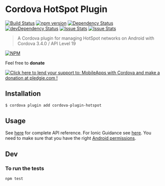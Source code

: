 # Cordova HotSpot Plugin


[![Build Status](https://travis-ci.org/hypery2k/cordova-hotspot-plugin.svg?branch=master)](https://travis-ci.org/hypery2k/cordova-hotspot-plugin) [![npm version](https://badge.fury.io/js/cordova-plugin-hotspot.svg)](http://badge.fury.io/js/cordova-plugin-hotspot) [![Dependency Status](https://david-dm.org/hypery2k/cordova-hotspot-plugin.svg)](https://david-dm.org/hypery2k/cordova-hotspot-plugin) [![devDependency Status](https://david-dm.org/hypery2k/cordova-hotspot-plugin/dev-status.svg)](https://david-dm.org/hypery2k/cordova-hotspot-plugin#info=devDependencies) 
[![Issue Stats](http://issuestats.com/github/hypery2k/cordova-hotspot-plugin/badge/pr?style=flat)](http://issuestats.com/github/hypery2k/cordova-hotspot-plugin) [![Issue Stats](http://issuestats.com/github/hypery2k/cordova-hotspot-plugin/badge/issue?style=flat)](http://issuestats.com/github/hypery2k/cordova-hotspot-plugin) 

> A Cordova plugin for managing HotSpot networks on Android with Cordova 3.4.0 / API Level 19
 
[![NPM](https://nodei.co/npm/cordova-plugin-hotspot.png?downloads=true&downloadRank=true&stars=true)](https://nodei.co/npm/cordova-plugin-hotspot/)



Feel free to **donate**

<a href='https://pledgie.com/campaigns/25442'><img alt='Click here to lend your support to: MobileApps with Cordova and make a donation at pledgie.com !' src='https://pledgie.com/campaigns/25442.png?skin_name=chrome' border='0' ></a>
<a target="_blank" href="https://www.paypal.com/cgi-bin/webscr?cmd=_s-xclick&hosted_button_id=AGPGLZYNV6Y5S">
<img alt="" border="0" src="https://www.paypalobjects.com/de_DE/DE/i/btn/btn_donateCC_LG.gif"/>
</img></a>

## Installation

```bash
$ cordova plugin add cordova-plugin-hotspot
```
## Usage

See [here](./PLUGIN_USAGE.MD#cordova.plugins.hotspot) for complete API reference.
For Ionic Guidance see [here](https://github.com/hypery2k/cordova-hotspot-plugin/wiki/Ionic-usage).
You need to make sure that you have the right [Android permissions](https://github.com/hypery2k/cordova-hotspot-plugin/wiki/Android-Configuration).

## Dev

### To run the tests

```bash
npm test
```
